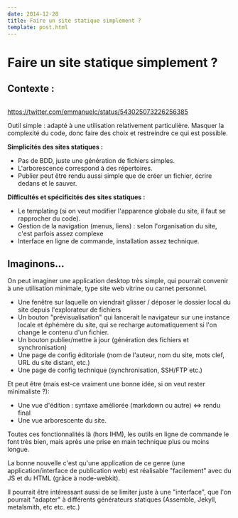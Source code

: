 ```yaml
---
date: 2014-12-28
title: Faire un site statique simplement ?
template: post.html
---
```


# Faire un site statique simplement ?

## Contexte : 

```Des outils (très) simples pour du statique manquent (et me plairaient bien car suis non-expert en la matière).
```

<https://twitter.com/emmanuelc/status/543025073226256385>


Outil simple : adapté à une utilisation relativement particulière.
Masquer la complexité du code, donc faire des choix et restreindre ce qui est possible.

**Simplicités des sites statiques :**

* Pas de BDD, juste une génération de fichiers simples.
* L'arborescence correspond à des répertoires.
* Publier peut être rendu aussi simple que de créer un fichier, écrire dedans et le sauver.

**Difficultés et spécificités des sites statiques :**

* Le templating (si on veut modifier l'apparence globale du site, il faut se rapprocher du code).
* Gestion de la navigation (menus, liens) : selon l'organisation du site, c'est parfois assez complexe 
* Interface en ligne de commande, installation assez technique.

## Imaginons...

On peut imaginer une application desktop très simple, qui pourrait convenir à une utilisation minimale, type site web vitrine ou carnet personnel.

* Une fenêtre sur laquelle on viendrait glisser / déposer le dossier local du site depuis l'explorateur de fichiers
* Un bouton "prévisualisation" qui lancerait le navigateur sur une instance locale et éphémère du site, qui se recharge automatiquement si l'on change le contenu d'un fichier.
* Un bouton publier/mettre à jour (génération des fichiers et synchronisation)
* Une page de config éditoriale (nom de l'auteur, nom du site, mots clef, URL du site distant, etc.)
* Une page de config technique (synchronisation, SSH/FTP etc.)

Et peut être (mais est-ce vraiment une bonne idée, si on veut rester minimaliste ?):

* Une vue d'édition : syntaxe améliorée (markdown ou autre) <=> rendu final
* Une vue arborescente du site.

Toutes ces fonctionnalités là (hors IHM), les outils en ligne de commande le font très bien, mais après une prise en main technique plus ou moins longue.

La bonne nouvelle c'est qu'une application de ce genre (une application/interface de publication web) est réalisable "facilement" avec du JS et du HTML (grâce à node-webkit).

Il pourrait être intéressant aussi de se limiter juste à une "interface", que l'on pourrait "adapter" à différents générateurs statiques (Assemble, Jekyll, metalsmith, etc etc. etc.) 







